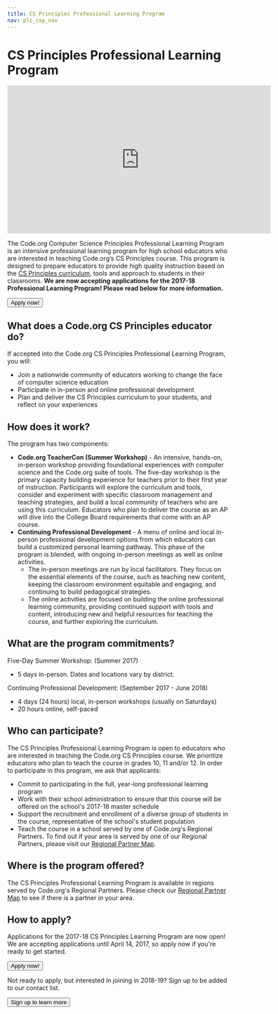 ```yaml
---
title: CS Principles Professional Learning Program
nav: plc_csp_nav
---
```

# CS Principles Professional Learning Program

<iframe width="600" height="337" src="https://www.youtube.com/embed/DMr1iFYacGQ" frameborder="0" allowfullscreen></iframe>
<br />

The Code.org Computer Science Principles Professional Learning Program is an intensive professional learning program for high school educators who are interested in teaching Code.org’s CS Principles course. This program is designed to prepare educators to provide high quality instruction based on the [CS Principles curriculum](/educate/csp), tools and approach to students in their classrooms. **We are now accepting applications for the 2017-18 Professional Learning Program! Please read below for more information.** 

[<button>Apply now!</button>](/educate/professional-learning/cs-principles-apply)

## What does a Code.org CS Principles educator do?
If accepted into the Code.org CS Principles Professional Learning Program, you will:

- Join a nationwide community of educators working to change the face of computer science education 
- Participate in in-person and online professional development
- Plan and deliver the CS Principles curriculum to your students, and reflect on your experiences 


## <a name="components"></a>How does it work?
The program has two components: 

- **Code.org TeacherCon (Summer Workshop)** - An intensive, hands-on, in-person workshop providing foundational experiences with computer science and the Code.org suite of tools. The five-day workshop is the primary capacity building experience for teachers prior to their first year of instruction. Participants will explore the curriculum and tools, consider and experiment with specific classroom management and teaching strategies, and build a local community of teachers who are using this curriculum. Educators who plan to deliver the course as an AP will dive into the College Board requirements that come with an AP course.
- **Continuing Professional Development** - A menu of online and local in-person professional development options from which educators can build a customized personal learning pathway. This phase of the program is blended, with ongoing in-person meetings as well as online activities.
  - The in-person meetings are run by local facilitators. They focus on the essential elements of the course, such as teaching new content, keeping the classroom environment equitable and engaging, and continuing to build pedagogical strategies.
  - The online activities are focused on building the online professional learning community, providing continued support with tools and content, introducing new and helpful resources for teaching the course, and further exploring the curriculum.


## <a name="commitments"></a>What are the program commitments?

Five-Day Summer Workshop: (Summer 2017)

- 5 days in-person. Dates and locations vary by district.

Continuing Professional Development: (September 2017 - June 2018)

- 4 days (24 hours) local, in-person workshops (usually on Saturdays)
- 20 hours online, self-paced


## <a name="participate"></a>Who can participate?

The CS Principles Professional Learning Program is open to educators who are interested in teaching the Code.org CS Principles course. We prioritize educators who plan to teach the course in grades 10, 11 and/or 12. In order to participate in this program, we ask that applicants:

* Commit to participating in the full, year-long professional learning program
* Work with their school administration to ensure that this course will be offered on the school's 2017-18 master schedule
* Support the recruitment and enrollment of a diverse group of students in the course, representative of the school's student population
* Teach the course in a school served by one of Code.org's Regional Partners. To find out if your area is served by one of our Regional Partners, please visit our  [Regional Partner Map](https://code.org/educate/professional-learning-partner/partners).


## <a name="locations"></a>Where is the program offered?

The CS Principles Professional Learning Program is available in regions served by Code.org's Regional Partners. Please check our [Regional Partner Map](https://code.org/educate/regional-partner/partners) to see if there is a partner in your area.

## <a name="apply"></a>How to apply?

Applications for the 2017-18 CS Principles Learning Program are now open! We are accepting applications until April 14, 2017, so apply now if you're ready to get started. 

[<button>Apply now!</button>](/educate/professional-learning/cs-principles-apply)

Not ready to apply, but interested in joining in 2018-19? Sign up to be added to our contact list. 

[<button>Sign up to learn more</button>](https://goo.gl/forms/jBWAHg5jvEV8lSV52)
